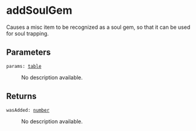 # addSoulGem

Causes a misc item to be recognized as a soul gem, so that it can be used for soul trapping.

## Parameters

<dl class="describe">
<dt><code class="descname">params: <a href="https://mwse.readthedocs.io/en/latest/lua/type/table.html">table</a></code></dt>
<dd>

No description available.

</dd>
</dl>

## Returns

<dl class="describe">
<dt><code class="descname">wasAdded: <a href="https://mwse.readthedocs.io/en/latest/lua/type/number.html">number</a></code></dt>
<dd>

No description available.

</dd>
</dl>
